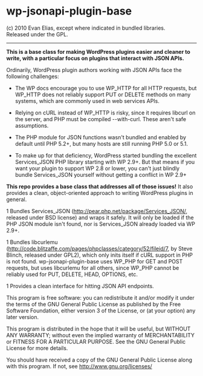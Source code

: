 wp-jsonapi-plugin-base
======================
(c) 2010 Evan Elias, except where indicated in bundled libraries.  
Released under the GPL.

-----

**This is a base class for making WordPress plugins easier and cleaner to write, with a particular focus on plugins that interact with JSON APIs.**

Ordinarily, WordPress plugin authors working with JSON APIs face the following challenges:

* The WP docs encourage you to use WP\_HTTP for all HTTP requests, but WP\_HTTP does not reliably support PUT or DELETE methods on many systems, which are commonly used in web services APIs.

* Relying on cURL instead of WP\_HTTP is risky, since it requires libcurl on the server, and PHP must be compiled --with-curl. These aren't safe assumptions.

* The PHP module for JSON functions wasn't bundled and enabled by default until PHP 5.2+, but many hosts are still running PHP 5.0 or 5.1.

* To make up for that deficiency, WordPress started bundling the excellent Services\_JSON PHP library starting with WP 2.9+. But that means if you want your plugin to support WP 2.8 or lower, you can't just blindly bundle Services\_JSON yourself without getting a conflict in WP 2.9+


**This repo provides a base class that addresses all of those issues!** It also provides a clean, object-oriented approach to writing WordPress plugins in general.

1 Bundles Services_JSON (http://pear.php.net/package/Services_JSON/, released under BSD license) and wraps it safely.  It will only be loaded if the PHP JSON module isn't found, nor is Services_JSON already loaded via WP 2.9+.

1 Bundles libcurlemu (http://code.blitzaffe.com/pages/phpclasses/category/52/fileid/7, by Steve Blinch, released under GPL2), which only inits itself if cURL support in PHP is not found.  wp-jsonapi-plugin-base uses WP\_PHP for GET and POST requests, but uses libcurlemu for all others, since WP\_PHP cannot be reliably used for PUT, DELETE, HEAD, OPTIONS, etc.

1 Provides a clean interface for hitting JSON API endpoints.




This program is free software: you can redistribute it and/or modify it under the terms of the GNU General Public License as published by the Free Software Foundation, either version 3 of the License, or (at your option) any later version.

This program is distributed in the hope that it will be useful, but WITHOUT ANY WARRANTY; without even the implied warranty of MERCHANTABILITY or FITNESS FOR A PARTICULAR PURPOSE.  See the GNU General Public License for more details.

You should have received a copy of the GNU General Public License along with this program.  If not, see <http://www.gnu.org/licenses/>

